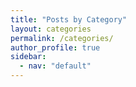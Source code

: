 ```yaml
---
title: "Posts by Category"
layout: categories
permalink: /categories/
author_profile: true
sidebar:
  - nav: "default"
---
```

